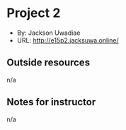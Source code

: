 # Project 2
+ By: Jackson Uwadiae
+ URL: <http://e15p2.jacksuwa.online/>

## Outside resources
n/a

## Notes for instructor
n/a